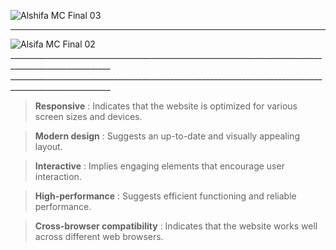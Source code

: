 ![Alshifa MC Final 03](https://github.com/Ahmed-Khalled/Alshifa/assets/167652710/292b42fb-0589-4287-9d18-dc96aacb382e)
****************************
![Alsifa MC Final 02](https://github.com/Ahmed-Khalled/Alshifa/assets/167652710/004bf1aa-b436-4324-986c-96c3e4cb6192)
          _______________________________________________________________________________________________________
          _______________________________________________________________________________________________________
>**Responsive** : Indicates that the website is optimized for various screen sizes and devices.<br>

>**Modern design** : Suggests an up-to-date and visually appealing layout.<br>

>**Interactive** : Implies engaging elements that encourage user interaction.<br>

>**High-performance** : Suggests efficient functioning and reliable performance.<br>

>**Cross-browser compatibility** : Indicates that the website works well across different web browsers.<br>
